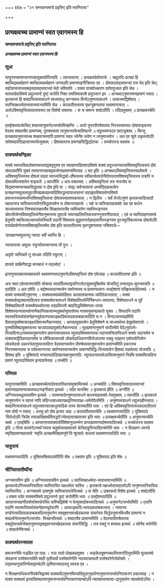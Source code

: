 +++
title = "२१ सम्भावनामात्रे प्रवृत्तिर् इति मतनिरासः"

+++


## प्रत्यक्षवच्च प्रामाण्यं स्वत एवागमस्य हि

**सम्भावनामात्रे प्रवृत्तिर् इति मतनिरासः**

***प्रत्यक्षवच्च प्रामाण्यं स्वत एवागमस्य हि***

### **सुधा**

यत्पुनरुक्तमाप्तानाप्तप्रयुक्तयोरित्यादि । तदप्यसारम् । प्रत्यक्षवदेवोपपत्तेः । चक्षुरादि-प्रत्यक्षं हि क्वचिद्यथार्थज्ञानं क्वचिदयथार्थज्ञानं जनयदपि प्रमाणमङ्गीक्रियत एव । दोषसदसद्भावाभ्यां तत्र भेद इति चेत्; तर्ह्यत्राप्यनाप्तवक्तृसदसद्भावाभ्यां भेदो भविष्यति । वक्ता वाक्योच्चारण एवोपयुज्यत इति चेन्न । यतस्तदेवाविषये प्रयुञ्जानो दुष्टं करोति निशा तमसिमाकाशे प्रयुञ्जान इव । अन्यथाऽनुमानमप्यप्रमाणं स्यात् । कृतकत्त्वं हि शब्दानित्यत्वसाधने साध्वसाधु चाग्न्यवय-विनोऽनुष्णत्वसाधने । तत्कस्माद्विशेषात् । व्याप्तिपक्षधर्मताभावाभावाभ्यामिति चेन्न । कालातीतत्वस्य पृथग्दूषणताया वक्ष्यमाणत्वात् । अतोऽविषयवृत्तित्वतदभावरूप एव विशेषो वक्तव्यः । स च समानः शब्देऽपीति । तदिदमुक्तम् ॥ प्रत्यक्षवच्चेति ॥

एतद्दोषभयात्केचित् शब्दस्यानुमानेऽन्तर्भावमिच्छन्ति । अपरे पुनरपौरुषेयतया निरस्तसमस्त-दोषाशङ्कस्य वेदस्य शब्दतयैव प्रामाण्यम्; पुरुषवचसां त्वनुमानतयेत्यातिष्ठन्ते ॥ तदुभयमप्य(त एवा)युक्तम् । किन्तु प्रत्यक्षवदनुमानवच्च शब्दमात्रस्यापि प्रामाण्यं स्वतः स्वेनैव रूपेण न त्वनुमानत्वेन । अत एव श्रुतेः प्रकृतत्वेऽपि सर्वशब्दपरिग्रहायागमस्येत्युक्तम् । हिशब्दस्तत्र प्रमाणप्रसिद्धिद्योतकः । तच्चोत्तरत्र वक्ष्यामः ॥

### **वाक्यार्थचन्द्रिका**

वाक्ये स्वाभाविकदोषाणामभावाद्वक्तृपुरुष एव स्वाज्ञानादिवशादविषये वाक्यं प्रयुञ्जानस्तत्राविषयवृत्तित्वरूपं दोषं संपादयतीति युक्तं तस्यानाप्तवक्तृकत्वेनाप्रामाण्यमित्याह ॥ यत इति ॥ अन्यथाऽविषयवृत्तित्वस्यादोषत्वे । अविषयवृत्तित्वस्य दोषत्वं वदता व्याप्त्यसिद्ध्यो-र्दोषत्वस्य स्वीकार्यत्वात्तेनैवोपपत्तावविषयवृत्तित्वस्य तत्रापि न दोषत्वमित्याशयेन शङ्कते ॥ व्याप्तीति ॥ अत्र वक्तव्यम् । अविषयवृत्तित्वं तत्र नास्त्येव वा विद्यमानमप्यन्यथासिद्धतया न दोष इति वा । नाद्यः सर्वन्यायानां धर्म्यादिग्राहकत्वेन प्रत्यक्षागममूलत्वादुपजीव्यप्रबलप्रत्यादिविरुद्धन्यायाभासानां तदपहृतविषयत्वेनाविषये प्रमाजननासामर्थ्येनाविषयवृत्तिताया दोषत्वस्यावश्यकत्वात् । न द्वितीयः । सर्वं तेजोऽनुष्णं कृतकत्वादित्यादौ पक्षादन्यत्र व्यभिचाराभावेनासिद्ध्यभावेन च दोषान्तराप्राप्तेः । पक्षे च व्यभिचाराप्रसक्तेः पक्ष एव बाधेन साध्याभावस्य निश्चयात्पक्षस्यैव विपक्षत्वात्तत्रैव व्यभिचारेण व्याप्तिभङ्गस्य चोपजीव्येनाविषयवृत्तित्वेनैवानुमानस्य दुष्टत्वे जघन्यप्रतिपत्तिकस्याननुसरणीयत्वात् । एवं च व्याप्तिग्रहणसमये हेतुमति क्वचित्साध्याभावोपस्थितौ तदानीं विषयस्य बुद्धावनारोहाद्य्वाप्तिभङ्गस्य पुरःस्फूर्तिकत्वाच्च दोषत्वेऽपि परार्थप्रयोगोत्तरमविषयवृत्तित्वमेव दोष इति कालातीतस्य पृथग्दूषणताया भक्तिपादे—

‘प्रत्यक्षागममूलास्तु न्यायाः सर्वे भवन्ति हि ।

न्यायाभासा अमूलाः स्युर्न्यायस्यान्यस्य तौ पुनः ।

अदृष्टे व्यभिचारे तु साधकं तदिति स्फुटम् ।

ज्ञायते साक्षिणैवाद्धा मानबाधे न तद्भवेत्’ ।

इत्यनुव्याख्याव्याख्यावसरे वक्ष्यमाणत्वादनुमानेऽविषयवृत्तित्वं दोष एवेत्याह ॥ कालातीतताया इति ॥

अत्र स्वत एवेत्यागमस्येति चोक्त्या व्यावर्तितमतद्वयनिरासेऽप्युक्तयुक्तिमेव योजयितुं तन्मतद्वय-मुपन्यस्यति ॥ एतदिति ॥ अत एवेति ॥ यद्दोषभयादागमत्वेन सर्वागमस्य च प्रामाण्यत्याग-स्तद्दोषाणां परिहृतत्वादेवेत्यर्थः । न वाक्यं वाक्यार्थेऽनुमानम् । वाक्यवाक्यार्थयोर्देशतः कालतश्चान्वय-व्यतिरेकाभावात् । वाक्यं वाक्यार्थवद्वाक्यत्वादित्यत्र वाक्यार्थमात्रसाधने विशेषप्रतिपत्तेर्निर्निबन्धन-त्वापत्त्या, विशेषसाधने च पूर्वं विशेषप्रतिपत्तौ वाक्यवैयर्थ्यापत्त्या तदप्रतिपत्तौ चाप्रसिद्धविशेषणता-पत्त्या विशेषस्यान्यत्राभावेनानैकान्तिकत्वान्मतुबर्थानुपपत्तेश्च नायमनुमानप्रकारो युक्तः । विमतानि पदानि स्वस्मारितार्थसंसर्गज्ञानपूर्वकाण्याकाङ्क्षादिमत्पदकदम्बकत्वादिति च न । विनाऽप्यन्वयप्रमितिं दैवात्प्रयुक्तेष्वाकाङ्क्षादिमत्स्वनैकान्त्यात् । आप्तप्रयुक्तत्वेन हेतुविशेषणे च साध्यार्थस्य हेतुप्रवेशापत्तेः । पुरुषविशेषप्रयुक्तत्वस्य चाध्यापकप्रयुक्तेऽनैकान्त्यात् । मूलप्रमाणानुमाने चापौरुषेये वेदेऽनुपपत्ते-रित्यादिनाऽऽगमस्यानुमानत्वेन प्रमाणत्वाभावस्य व्युत्पदयिष्यमाणतया पदानामन्विताभिधाने शक्तेः पदानामेव च वाक्यत्वाद्वैदिकपदानामेव च लौकिकत्वाभावे लोकवेदाधिकरणविरोधापत्त्या वक्तुः पदज्ञान एवोपयोगित्वेन लोकवेदयोः प्रकारभेदानुपपत्त्यादिना वेदस्यागमत्वेन पौरुषेयस्यानुमानत्वेन प्रामाण्यमिति प्रकारस्य निरस्यमानतया च पर्यवसानगत्या सर्वागमस्यागमत्वेन प्रामाण्यसिद्धि-रित्याशयेन हिशब्दं तदर्थतया योजयति ॥ हिशब्द इति ॥ युक्तिपादे भगवत्पादोदितप्रत्यक्षानुमानादि- व्युत्पादनावसरेऽवसितमनुमानं निर्दोषं वाक्यमित्यदिना प्रमाणं व्युत्पादयिष्याम इत्याशयेनाह ॥ तच्चेति ॥

### **परिमल**

यत्पुनरुक्तमिति ॥ प्रत्यक्षवच्चेत्यादेरवतारिकायामुक्तमित्यर्थः ॥ अन्यथेति ॥ विषयवृत्तित्वतदभावाभ्यां प्रामाण्याप्रामाण्यव्यवस्थाऽनङ्गीकार इत्यर्थः । तदेव व्यनक्ति ॥ कृतकत्वं हीति ॥ अग्नीति ॥ अग्निरूपस्थूलावयविन इत्यर्थः । परमाण्वादेरनुष्णतासाधने बाधस्याप्रसक्ते-रेवमुक्तम् ॥ व्याप्तीति ॥ कृतकत्वं चानुष्णत्वेन न व्याप्तं नापि संदिग्धसाध्यवत्पक्षवृत्तिरूपपक्ष-धर्मतोपेतमिति । अनुष्णत्वसाधने तदुभयहीनत्वात् । शब्दानित्यत्वसाधने तदुभयवत्त्वात्साधुत्वादिकं तस्य सेत्स्यतीति भावः । एवं हि अविषयवृत्तित्वरूपकालातीतत्वं नाम दोषो न स्यात् । अस्तु को दोष इत्यत आह ॥ कालातीतत्वस्येति ॥ वक्ष्यमाणत्वादिति ॥ युक्तिपादे ‘विरोधोऽपि त्रिधैव स्यात्प्रतिज्ञार्थविरुद्धते’त्येतद्य्वाख्यावसर इति भावः ॥ प्रत्यक्षवच्चेतीति ॥ अनुमानवच्चेति चार्थः ॥ एतद्दोषेति ॥ आप्तानाप्तवाक्ययोर्विशेषानुपलम्भेन प्राप्ताप्रामाण्यदोषभयादित्यर्थः ॥ तच्चोत्तरत्र वक्ष्याम इति ॥ गौरवं कल्पनेऽन्यथे’त्यस्य चतुर्थव्याख्यावसरे केचिदाहुरित्यादिग्रन्थेनेति भावः । न विलक्षण-त्वनये स्मृतिप्रामाण्यप्रस्तावे ‘स्मृतिः प्रत्यक्षमैतिह्यमनुमे’ति श्रुत्यादेः सधायां वक्ष्यमाणत्वादिति भावः ॥

### **यादुपत्यं**

वक्ष्यमाणत्वादिति ॥ युक्तिभक्तिपादयोरिति शेषः ॥ वक्ष्याम इति ॥ युक्तिपाद इति शेषः ॥

### **श्रीनिवासतीर्थीया**

अग्न्यवयविन इति ॥ अग्निरूपावयविन इत्यर्थः ॥ व्याप्तिपक्षधर्मता-भावाभावाभ्यामिति ॥ कृतकत्वेऽनित्यत्वनिरूपिता व्याप्तिरस्ति पक्षधर्मता चास्ति । कृतकत्वे पक्षधर्मतासद्भावेऽपि नानुष्णत्वनिरूपिता व्याप्तिरस्ति । अग्न्यवयवे द्य्वणुके व्यभिचारापत्तेरित्यर्थः ॥ स चेति ॥ उक्तरूपो विशेष इत्यर्थः ॥ शब्देऽपीति ॥ वक्ता तदेव वाक्यमविषये प्रयुञ्जानो दुष्टं करोतीति भावः ॥ एतद्दोषभयादिति ॥ आप्तानाप्तप्रणीतयोर्वाक्ययोरस्ति कश्चिद्विशेषो न वेत्युक्तदोषभयादित्यर्थः ॥ अनुमानेऽन्तर्भावमिति ॥ एतानि पदानि स्वस्मारितार्थसंसर्गज्ञानपूर्वकाणि । आकाङ्क्षादि-मत्पदकदम्बकत्वात् । गामानय दण्डेनेत्यादिपदकदम्बकवदित्यनुमानेन वक्तृज्ञानावच्छेदकतया संसर्गस्य सिद्धेरनुमानविधयैव प्रामाण्यं न शब्दत्वेनेत्यनुमानेऽन्तर्भाव- मिच्छन्तीत्यर्थः ॥ शब्दतयैव प्रामाण्यमिति ॥ वेदस्यापौरुषेयतया वक्तुरेवाभावेनोक्तानुमानाद्वक्तृज्ञानावच्छेदकतया संसर्गसिद्धिः । तत्र वक्तुं न शक्यत इत्यर्थः ॥ स्वेनैव रूपेणेति ॥ शब्दत्वेनैवेत्यर्थः ।

### **वाक्यार्थरत्नमाला**

प्रमाजननेति नञ्रहित एव पाठः । नञः पातो लेखकप्रयुक्तः । सङ्केतदूषणस्थलीयसर्गादिभुवामिति मूलवाक्ये संपन्नानां परमेश्वरस्येति षष्ठी तृतीयार्थे परमेश्वरेणेति न्यायवाचस्पतौ परमेश्वरेणेत्येवोक्तेः । तद्ग्रन्थानुसारिण्येतद्ग्रन्थेऽपि तृतीयान्तपाठस्तु स्वरस एव ।

न विलक्षणाधिकरणीयकेचिद्वाक्यं वाक्यार्थेऽनुमानमित्यादिमूलानुसारेणानुमानान्तर्भावनिराकरण प्रकारमाह । न वाक्यं वाक्यार्थ इत्यादिशब्दस्यानुमानान्तर्भावनिराकरणग्रन्थोऽपि न्यायवाचस्पत्या-द्यनुसारेण व्याख्येयोऽस्ति ।

